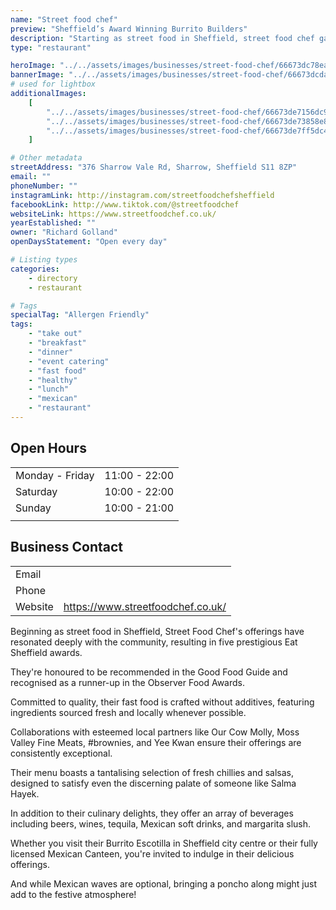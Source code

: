 ```yaml
---
name: "Street food chef"
preview: "Sheffield’s Award Winning Burrito Builders"
description: "Starting as street food in Sheffield, street food chef garnered local acclaim with five Eat Sheffield awards, a Good Food Guide recommendation, and an Observer Food Awards runner-up. Their focus is on delicious, additive-free fast food made with fresh, locally sourced ingredients. Visit their Burrito Escotilla for vibrant flavors and a variety of drinks!"
type: "restaurant"

heroImage: "../../assets/images/businesses/street-food-chef/66673dc78ea18ad0812ed15b_sfc-4.png"
bannerImage: "../../assets/images/businesses/street-food-chef/66673dcdadd7d953c878265e_sfc-2.jpeg"
# used for lightbox
additionalImages:
    [
        "../../assets/images/businesses/street-food-chef/66673de7156dc9acc931d5ff_sfc-3.jpeg",
        "../../assets/images/businesses/street-food-chef/66673de73858e856c9b96e35_sfc-5.png",
        "../../assets/images/businesses/street-food-chef/66673de7ff5dc4688ad4ee4f_sfc.jpeg",
    ]

# Other metadata
streetAddress: "376 Sharrow Vale Rd, Sharrow, Sheffield S11 8ZP"
email: ""
phoneNumber: ""
instagramLink: http://instagram.com/streetfoodchefsheffield
facebookLink: http://www.tiktok.com/@streetfoodchef
websiteLink: https://www.streetfoodchef.co.uk/
yearEstablished: ""
owner: "Richard Golland"
openDaysStatement: "Open every day"

# Listing types
categories:
    - directory
    - restaurant

# Tags
specialTag: "Allergen Friendly"
tags:
    - "take out"
    - "breakfast"
    - "dinner"
    - "event catering"
    - "fast food"
    - "healthy"
    - "lunch"
    - "mexican"
    - "restaurant"
---
```


## Open Hours

|                 |               |
| --------------- | ------------- |
| Monday - Friday | 11:00 - 22:00 |
| Saturday        | 10:00 - 22:00 |
| Sunday          | 10:00 - 21:00 |
|                 |               |

## Business Contact

|         |                                   |
| ------- | --------------------------------- |
| Email   |                                   |
| Phone   |                                   |
| Website | https://www.streetfoodchef.co.uk/ |

Beginning as street food in Sheffield, Street Food Chef's offerings have resonated deeply with the community, resulting in five prestigious Eat Sheffield awards.

They're honoured to be recommended in the Good Food Guide and recognised as a runner-up in the Observer Food Awards.

Committed to quality, their fast food is crafted without additives, featuring ingredients sourced fresh and locally whenever possible.

Collaborations with esteemed local partners like Our Cow Molly, Moss Valley Fine Meats, #brownies, and Yee Kwan ensure their offerings are consistently exceptional.

Their menu boasts a tantalising selection of fresh chillies and salsas, designed to satisfy even the discerning palate of someone like Salma Hayek.

In addition to their culinary delights, they offer an array of beverages including beers, wines, tequila, Mexican soft drinks, and margarita slush.

Whether you visit their Burrito Escotilla in Sheffield city centre or their fully licensed Mexican Canteen, you're invited to indulge in their delicious offerings.

And while Mexican waves are optional, bringing a poncho along might just add to the festive atmosphere!‍
